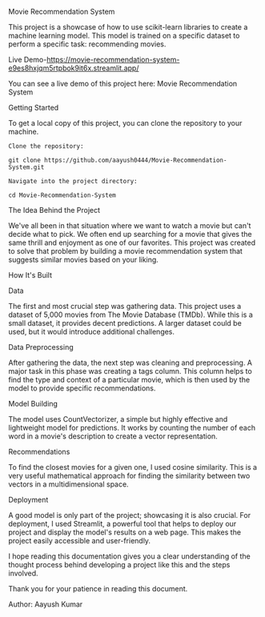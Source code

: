 Movie Recommendation System

This project is a showcase of how to use scikit-learn libraries to create a machine learning model. This model is trained on a specific dataset to perform a specific task: recommending movies.

Live Demo-https://movie-recommendation-system-e9es8hxjqm5rtpbok9it6x.streamlit.app/

You can see a live demo of this project here: Movie Recommendation System

Getting Started

To get a local copy of this project, you can clone the repository to your machine.

    Clone the repository:

    git clone https://github.com/aayush0444/Movie-Recommendation-System.git

    Navigate into the project directory:

    cd Movie-Recommendation-System

The Idea Behind the Project

We've all been in that situation where we want to watch a movie but can't decide what to pick. We often end up searching for a movie that gives the same thrill and enjoyment as one of our favorites. This project was created to solve that problem by building a movie recommendation system that suggests similar movies based on your liking.

How It's Built

Data

The first and most crucial step was gathering data. This project uses a dataset of 5,000 movies from The Movie Database (TMDb). While this is a small dataset, it provides decent predictions. A larger dataset could be used, but it would introduce additional challenges.

Data Preprocessing

After gathering the data, the next step was cleaning and preprocessing. A major task in this phase was creating a tags column. This column helps to find the type and context of a particular movie, which is then used by the model to provide specific recommendations.

Model Building

The model uses CountVectorizer, a simple but highly effective and lightweight model for predictions. It works by counting the number of each word in a movie's description to create a vector representation.

Recommendations

To find the closest movies for a given one, I used cosine similarity. This is a very useful mathematical approach for finding the similarity between two vectors in a multidimensional space.

Deployment

A good model is only part of the project; showcasing it is also crucial. For deployment, I used Streamlit, a powerful tool that helps to deploy our project and display the model's results on a web page. This makes the project easily accessible and user-friendly.

I hope reading this documentation gives you a clear understanding of the thought process behind developing a project like this and the steps involved.

Thank you for your patience in reading this document.

Author: Aayush Kumar
